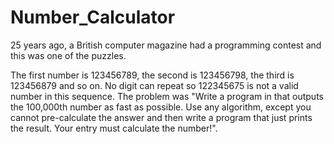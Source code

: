 # Number_Calculator
25 years ago, a British computer magazine had a programming contest and this was one of the puzzles.

The first number is 123456789, the second is 123456798, the third is 123456879 and so on. 
No digit can repeat so 122345675 is not a valid number in this sequence.
The problem was "Write a program in that outputs the 100,000th number as fast as possible. 
Use any algorithm, except you cannot pre-calculate the answer and then write a program that just prints the result. 
Your entry must calculate the number!".
